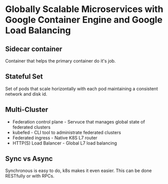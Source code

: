 # Globally Scalable Microservices with Google Container Engine and Google Load Balancing

## Sidecar container
Container that helps the primary container do it's job.

## Stateful Set
Set of pods that scale horizontally with each pod maintaining a consistent network and disk id.

## Multi-Cluster
* Federation control plane - Servuce that manages global state of federated clusters
* kubefed - CLI tool to administrate federated clusters
* Federated ingress - Native K8S L7 router
* HTTP(S) Load Balancer - Global L7 load balancing

## Sync vs Async
Synchronous is easy to do, k8s makes it even easier. This can be done RESTfully or with RPCs.

